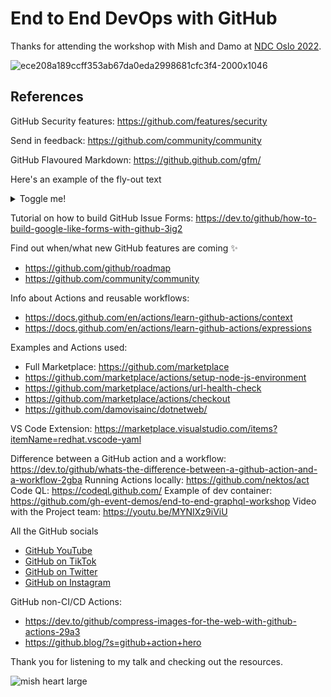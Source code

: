 # End to End DevOps with GitHub

Thanks for attending the workshop with Mish and Damo at [NDC Oslo 2022](https://ndcoslo.com/).

![ece208a189ccff353ab67da0eda2998681cfc3f4-2000x1046](https://user-images.githubusercontent.com/36594527/195224309-974bc6a4-4bd9-4c7b-b355-a1d708a19209.png)

## References

GitHub Security features: https://github.com/features/security

Send in feedback: https://github.com/community/community

GitHub Flavoured Markdown:
https://github.github.com/gfm/

Here's an example of the fly-out text
<details><summary>Toggle me!</summary>Peek a boo!</details>

Tutorial on how to build GitHub Issue Forms: https://dev.to/github/how-to-build-google-like-forms-with-github-3ig2

Find out when/what new GitHub features are coming ✨
- https://github.com/github/roadmap
- https://github.com/community/community

Info about Actions and reusable workflows:
- https://docs.github.com/en/actions/learn-github-actions/context
- https://docs.github.com/en/actions/learn-github-actions/expressions

Examples and Actions used:
- Full Marketplace: https://github.com/marketplace
- https://github.com/marketplace/actions/setup-node-js-environment
- https://github.com/marketplace/actions/url-health-check
- https://github.com/marketplace/actions/checkout
- https://github.com/damovisainc/dotnetweb/

VS Code Extension:
https://marketplace.visualstudio.com/items?itemName=redhat.vscode-yaml

Difference between a GitHub action and a workflow: https://dev.to/github/whats-the-difference-between-a-github-action-and-a-workflow-2gba
Running Actions locally: https://github.com/nektos/act
Code QL: https://codeql.github.com/
Example of dev container: https://github.com/gh-event-demos/end-to-end-graphql-workshop
Video with the Project team: https://youtu.be/MYNIXz9iViU

All the GitHub socials
- [GitHub YouTube](https://youtube.com/c/github)
- [GitHub on TikTok](https://tiktok.com/github)
- [GitHub on Twitter](https://twitter.com/github)
- [GitHub on Instagram](https://instagram.com/github)

GitHub non-CI/CD Actions:
- https://dev.to/github/compress-images-for-the-web-with-github-actions-29a3
- https://github.blog/?s=github+action+hero

Thank you for listening to my talk and checking out the resources.

![mish heart large](https://user-images.githubusercontent.com/36594527/195619762-82827b2e-bfdd-49b6-b8df-5b9e15f4f044.png)
